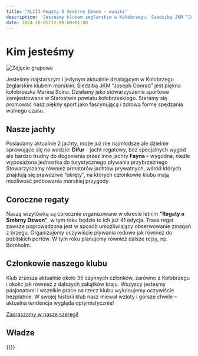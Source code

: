 ```yaml
---
title: "XLIII Regaty O Srebrny Dzwon - wyniki"
description: 'Jesteśmy klubem żeglarskim w Kołobrzegu. Siedzibą JKM “Joseph Conrad” jest kołobrzeska Marina Solna. Działamy jako zarejestrowane stowarzyszenie sportowe.'
date: 2024-10-05T12:00:00+01:00
---
```


# Kim jesteśmy

![Zdjęcie grupowe](/images/ekipa-1.webp "img-fluid w-100")

Jesteśmy najstarszym i jedynym aktualnie działającym w Kołobrzegu żeglarskim klubem morskim. Siedzibą JKM “Joseph Conrad” jest piękna kołobrzeska Marina Solna. Działamy jako stowarzyszenie sportowe zarejestrowane w Starostwie powiatu kołobrzeskiego. Staramy się promować nasz piękny sport jako fascynującą i zdrową formę spędzania wolnego czasu.

## Nasze jachty

Posiadamy aktualnie 2 jachty, może już nie najmłodsze ale dzielnie sprawujące się na wodzie: **Difur** – jacht regatowy, bez specjalnych wygód ale bardzo trudny do dogonienia przez inne jachty **Fayna** – wygodna, nieźle wyposażona jednostka do turystycznego pływania przybrzeżnego Stowarzyszamy również armatorów jachtów prywatnych, wśród których znajdują się prawdziwe “okręty”, na których członkowie klubu mają możliwość próbowania morskiej przygody.

## Coroczne regaty
Naszą wizytówką są corocznie organizowane w okresie letnim **“Regaty o Srebrny Dzwon“**, w tym roku będzie to ich już 41 edycja. Trasa regat zawsze poprowadzona jest w sposób umożliwiający obserwowanie zmagań z brzegu. Organizujemy oczywiście pływania redowe jak również do pobliskich portów. W tym roku planujemy również dalsze rejsy, np. Bornholm.

## Członkowie naszego klubu
Klub zrzesza aktualnie około 35 czynnych członków, zarówno z Kołobrzegu i okolic jak również z dalszych zakątków kraju. Wszyscy jesteśmy pasjonatami i wszelkie prace na rzecz klubu wykonujemy oczywiście bezpłatnie. W swojej historii klub nasz miewał wzloty i gorsze chwile – aktualna tendencja wygląda optymistycznie!

[Zapraszamy w nasze szeregi!](/dolacz-do-nas)

## Władze
{{<management>}}

